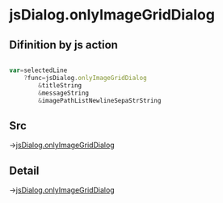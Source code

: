 # jsDialog.onlyImageGridDialog

## Difinition by js action

```js.js

var=selectedLine
	?func=jsDialog.onlyImageGridDialog
		&titleString
		&messageString
		&imagePathListNewlineSepaStrString
```

## Src

->[jsDialog.onlyImageGridDialog](https://github.com/puutaro/CommandClick/blob/master/app/src/main/java/com/puutaro/commandclick/fragment_lib/terminal_fragment/js_interface/dialog/JsDialog.kt#L213)

## Detail

->[jsDialog.onlyImageGridDialog](https://github.com/puutaro/CommandClick/blob/master/md/developer/js_interface/details/dialog/JsDialog/onlyImageGridDialog.md)
